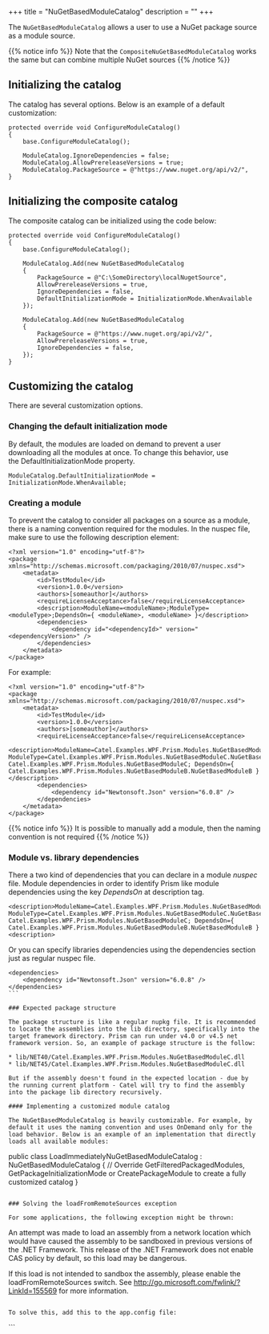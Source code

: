 +++
title = "NuGetBasedModuleCatalog" 
description = ""
+++

The `NuGetBasedModuleCatalog` allows a user to use a NuGet package source as a module source. 

{{% notice info %}}
Note that the `CompositeNuGetBasedModuleCatalog` works the same but can combine multiple NuGet sources
{{% /notice %}}

## Initializing the catalog

The catalog has several options. Below is an example of a default customization:

```
protected override void ConfigureModuleCatalog()
{
	base.ConfigureModuleCatalog();

	ModuleCatalog.IgnoreDependencies = false;
	ModuleCatalog.AllowPrereleaseVersions = true;
	ModuleCatalog.PackageSource = @"https://www.nuget.org/api/v2/",
}
```

## Initializing the composite catalog

The composite catalog can be initialized using the code below:

```
protected override void ConfigureModuleCatalog()
{
	base.ConfigureModuleCatalog();

	ModuleCatalog.Add(new NuGetBasedModuleCatalog
	{
		PackageSource = @"C:\SomeDirectory\localNugetSource",
		AllowPrereleaseVersions = true,
		IgnoreDependencies = false,
		DefaultInitializationMode = InitializationMode.WhenAvailable
	});

	ModuleCatalog.Add(new NuGetBasedModuleCatalog
	{
		PackageSource = @"https://www.nuget.org/api/v2/",
		AllowPrereleaseVersions = true,
		IgnoreDependencies = false,
	});
}
```

## Customizing the catalog

There are several customization options.

### Changing the default initialization mode

By default, the modules are loaded on demand to prevent a user downloading all the modules at once. To change this behavior, use the DefaultInitializationMode property.

```
ModuleCatalog.DefaultInitializationMode = InitializationMode.WhenAvailable;
```

### Creating a module

To prevent the catalog to consider all packages on a source as a module, there is a naming convention required for the modules. In the nuspec file, make sure to use the following description element:

```
<?xml version="1.0" encoding="utf-8"?>
<package xmlns="http://schemas.microsoft.com/packaging/2010/07/nuspec.xsd">
	<metadata>
		<id>TestModule</id>
		<version>1.0.0</version>
		<authors>[someauthor]</authors>
		<requireLicenseAcceptance>false</requireLicenseAcceptance>
		<description>ModuleName=<moduleName>;ModuleType=<moduleType>;DependsOn={ <moduleName>, <moduleName> }</description>
		<dependencies>
			<dependency id="<dependencyId>" version="<dependencyVersion>" />
		</dependencies>
	</metadata>
</package>
```

For example:

```
<?xml version="1.0" encoding="utf-8"?>
<package xmlns="http://schemas.microsoft.com/packaging/2010/07/nuspec.xsd">
	<metadata>
		<id>TestModule</id>
		<version>1.0.0</version>
		<authors>[someauthor]</authors>
		<requireLicenseAcceptance>false</requireLicenseAcceptance>
		<description>ModuleName=Catel.Examples.WPF.Prism.Modules.NuGetBasedModuleC.NuGetBasedModuleC; ModuleType=Catel.Examples.WPF.Prism.Modules.NuGetBasedModuleC.NuGetBasedModuleC, Catel.Examples.WPF.Prism.Modules.NuGetBasedModuleC; DependsOn={ Catel.Examples.WPF.Prism.Modules.NuGetBasedModuleB.NuGetBasedModuleB }</description>
		<dependencies>
			<dependency id="Newtonsoft.Json" version="6.0.8" />
		</dependencies>
	</metadata>
</package>
```

{{% notice info %}}
It is possible to manually add a module, then the naming convention is not required
{{% /notice %}}

### Module vs. library dependencies

There a two kind of dependencies that you can declare in a module *nuspec* file.
Module dependencies in order to identify Prism like module dependencies using the key *DependsOn* at description tag.

```
<description>ModuleName=Catel.Examples.WPF.Prism.Modules.NuGetBasedModuleC.NuGetBasedModuleC; ModuleType=Catel.Examples.WPF.Prism.Modules.NuGetBasedModuleC.NuGetBasedModuleC, Catel.Examples.WPF.Prism.Modules.NuGetBasedModuleC; DependsOn={ Catel.Examples.WPF.Prism.Modules.NuGetBasedModuleB.NuGetBasedModuleB }<description>
```

Or you can specify libraries dependencies using the dependencies section just as regular nuspec file. 

```
<dependencies>
	<dependency id="Newtonsoft.Json" version="6.0.8" />
</dependencies>
``` 

### Expected package structure

The package structure is like a regular nupkg file. It is recommended to locate the assemblies into the lib directory, specifically into the target framework directory. Prism can run under v4.0 or v4.5 net framework version. So, an example of package structure is the follow: 

* lib/NET40/Catel.Examples.WPF.Prism.Modules.NuGetBasedModuleC.dll
* lib/NET45/Catel.Examples.WPF.Prism.Modules.NuGetBasedModuleC.dll

But if the assembly doesn't found in the expected location - due by the running current platform - Catel will try to find the assembly into the package lib directory recursively. 

#### Implementing a customized module catalog

The NuGetBasedModuleCatalog is heavily customizable. For example, by default it uses the naming convention and uses OnDemand only for the load behavior. Below is an example of an implementation that directly loads all available modules:

```
public class LoadImmediatelyNuGetBasedModuleCatalog : NuGetBasedModuleCatalog
{
	// Override GetFilteredPackagedModules, GetPackageInitializationMode or CreatePackageModule to create a fully customized catalog
}
```

### Solving the loadFromRemoteSources exception

For some applications, the following exception might be thrown:

```
An attempt was made to load an assembly from a network
location which would have caused the assembly to be sandboxed in previous
versions of the .NET Framework. This release of the .NET Framework does not
enable CAS policy by default, so this load may be dangerous.

If this load is not intended to sandbox the assembly, please enable the loadFromRemoteSources switch. See http://go.microsoft.com/fwlink/?LinkId=155569 for more information.
```

To solve this, add this to the app.config file:

```
<runtime>   
	<loadFromRemoteSources enabled="true"/>
</runtime>
```